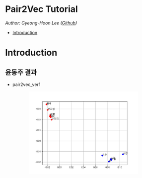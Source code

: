 # Pair2Vec Tutorial

*Author: Gyeong-Hoon Lee ([Github](https://github.com/ghlee0304))*

- [Introduction](#introduction)
# Introduction

## 윤동주 결과
- pair2vec_ver1
<p align="center"><img width="70%" src="PPT/ydg_pair2vec_ver2.png" /></p>

